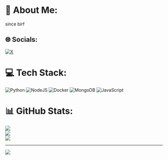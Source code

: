 # 💫 About Me:
since birf


## 🌐 Socials:
[![X](https://img.shields.io/badge/X-black.svg?logo=X&logoColor=white)](https://x.com/cokguzelbaklava) 

# 💻 Tech Stack:
![Python](https://img.shields.io/badge/python-3670A0?style=flat&logo=python&logoColor=ffdd54) ![NodeJS](https://img.shields.io/badge/node.js-6DA55F?style=flat&logo=node.js&logoColor=white) ![Docker](https://img.shields.io/badge/docker-%230db7ed.svg?style=flat&logo=docker&logoColor=white) ![MongoDB](https://img.shields.io/badge/MongoDB-%234ea94b.svg?style=flat&logo=mongodb&logoColor=white) ![JavaScript](https://img.shields.io/badge/javascript-%23323330.svg?style=flat&logo=javascript&logoColor=%23F7DF1E)
# 📊 GitHub Stats:
![](https://github-readme-stats.vercel.app/api?username=ayleo&theme=radical&hide_border=false&include_all_commits=false&count_private=false)<br/>
![](https://github-readme-streak-stats.herokuapp.com/?user=ayleo&theme=radical&hide_border=false)<br/>
![](https://github-readme-stats.vercel.app/api/top-langs/?username=ayleo&theme=radical&hide_border=false&include_all_commits=false&count_private=false&layout=compact)

---
[![](https://visitcount.itsvg.in/api?id=ayleo&icon=0&color=0)](https://visitcount.itsvg.in)

<!-- Proudly created with GPRM ( https://gprm.itsvg.in ) -->
